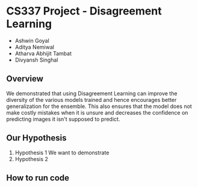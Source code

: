 # CS337 Project - Disagreement Learning

- Ashwin Goyal
- Aditya Nemiwal
- Atharva Abhijit Tambat
- Divyansh Singhal

## Overview

We demonstrated that using Disagreement Learning can improve the diversity of the various models trained and hence encourages better generalization for the ensemble. This also ensures that the model does not make costly mistakes when it is unsure and decreases the confidence on predicting images it isn't supposed to predict.

## Our Hypothesis

1. Hypothesis 1
We want to demonstrate
2. Hypothesis 2


## How to run code


